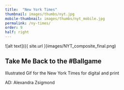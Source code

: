 ```yaml
---
title:  "New York Times"
thumbnail: images/thumbs/nyt.jpg
mobile-thumbnail: images/thumbs/nyt_mobile.jpg
permalink: /ny-times/
order: 9
half: right
---
```


![alt text]({{ site.url }}images/NYT_composite_final.png)

## Take Me Back to the #Ballgame

Illustrated Gif for the New York Times
for digital and print 

AD: Alexandra Zsigmond
